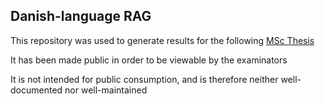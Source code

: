 ## Danish-language RAG 

This repository was used to generate results for the following [MSc Thesis](.https://github.com/OscarReves/thesis/blob/main/Thesis%20(Edited).pdf)

It has been made public in order to be viewable by the examinators

It is not intended for public consumption, and is therefore neither well-documented nor well-maintained 

